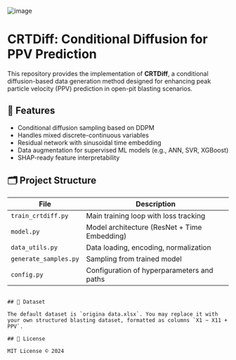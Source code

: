 
![image](https://github.com/user-attachments/assets/74fff889-afe8-421f-a320-326563e318b2)


# CRTDiff: Conditional Diffusion for PPV Prediction

This repository provides the implementation of **CRTDiff**, a conditional diffusion-based data generation method designed for enhancing peak particle velocity (PPV) prediction in open-pit blasting scenarios.

## 📌 Features

- Conditional diffusion sampling based on DDPM
- Handles mixed discrete-continuous variables
- Residual network with sinusoidal time embedding
- Data augmentation for supervised ML models (e.g., ANN, SVR, XGBoost)
- SHAP-ready feature interpretability

## 🗂️ Project Structure

| File | Description |
|------|-------------|
| `train_crtdiff.py` | Main training loop with loss tracking |
| `model.py` | Model architecture (ResNet + Time Embedding) |
| `data_utils.py` | Data loading, encoding, normalization |
| `generate_samples.py` | Sampling from trained model |
| `config.py` | Configuration of hyperparameters and paths |


```

## 📄 Dataset

The default dataset is `origina data.xlsx`. You may replace it with your own structured blasting dataset, formatted as columns `X1 ~ X11 + PPV`.

## 📜 License

MIT License © 2024
